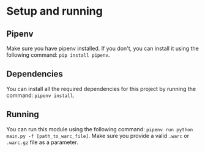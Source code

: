 # Setup and running
## Pipenv
Make sure you have pipenv installed. If you don't, you can install it using the following command: `pip install pipenv`.

## Dependencies
You can install all the required dependencies for this project by running the command: `pipenv install`.

## Running
You can run this module using the following command:
`pipenv run python main.py -f [path_to_warc_file]`. Make sure you provide a valid `.warc` or `.warc.gz` file as a 
parameter. 